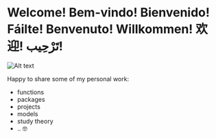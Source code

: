 # Welcome! Bem-vindo! Bienvenido! Fáilte! Benvenuto! Willkommen! 欢迎! تَرْحِيب!
![Alt text](https://media.tenor.com/QZArlhfw_m8AAAAC/welcome-to-my-life-life.gif)


Happy to share some of my personal work: 
- functions
- packages
- projects
- models
- study theory
- .. 🤓
